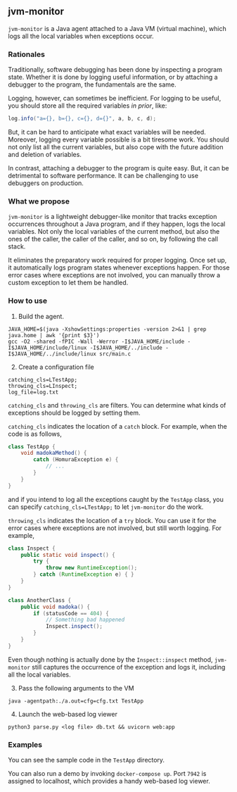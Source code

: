 ## jvm-monitor

`jvm-monitor` is a Java agent attached to a Java VM (virtual machine), which logs all the local variables when exceptions occur.

### Rationales

Traditionally, software debugging has been done by inspecting a program state. Whether it is done by logging useful information, or by attaching a debugger to the program, the fundamentals are the same.

Logging, however, can sometimes be inefficient. For logging to be useful, you should store all the required variables *in prior*, like:

```java
log.info("a={}, b={}, c={}, d={}", a, b, c, d);
```

But, it can be hard to anticipate what exact variables will be needed. Moreover, logging every variable possible is a bit tiresome work. You should not only list all the current variables, but also cope with the future addition and deletion of variables.

In contrast, attaching a debugger to the program is quite easy. But, it can be detrimental to software performance. It can be challenging to use debuggers on production.

### What we propose

`jvm-monitor` is a lightweight debugger-like monitor that tracks exception occurrences throughout a Java program, and if they happen, logs the local variables. Not only the local variables of the current method, but also the ones of the caller, the caller of the caller, and so on, by following the call stack.

It eliminates the preparatory work required for proper logging. Once set up, it automatically logs program states whenever exceptions happen. For those error cases where exceptions are not involved, you can manually throw a custom exception to let them be handled.

### How to use

1. Build the agent.

```shell
JAVA_HOME=$(java -XshowSettings:properties -version 2>&1 | grep java.home | awk '{print $3}')
gcc -O2 -shared -fPIC -Wall -Werror -I$JAVA_HOME/include -I$JAVA_HOME/include/linux -I$JAVA_HOME/../include -I$JAVA_HOME/../include/linux src/main.c
```

2. Create a configuration file

```
catching_cls=LTestApp;
throwing_cls=LInspect;
log_file=log.txt
```

`catching_cls` and `throwing_cls` are filters. You can determine what kinds of exceptions should be logged by setting them.

`catching_cls` indicates the location of a `catch` block. For example, when the code is as follows,

```java
class TestApp {
    void madokaMethod() {
        catch (HomuraException e) {
            // ...
        }
    }
}
```

and if you intend to log all the exceptions caught by the `TestApp` class, you can specify `catching_cls=LTestApp;` to let `jvm-monitor` do the work.

`throwing_cls` indicates the location of a `try` block. You can use it for the error cases where exceptions are not involved, but still worth logging. For example,

```java
class Inspect {
    public static void inspect() {
        try {
            throw new RuntimeException();
        } catch (RuntimeException e) { }
    }
}

class AnotherClass {
    public void madoka() {
        if (statusCode == 404) {
            // Something bad happened
            Inspect.inspect();
        }
    }
}
```

Even though nothing is actually done by the `Inspect::inspect` method, `jvm-monitor` still captures the occurrence of the exception and logs it, including all the local variables.

3. Pass the following arguments to the VM

```shell
java -agentpath:./a.out=cfg=cfg.txt TestApp
```

4. Launch the web-based log viewer

```shell
python3 parse.py <log file> db.txt && uvicorn web:app
```

### Examples

You can see the sample code in the `TestApp` directory.

You can also run a demo by invoking `docker-compose up`. Port `7942` is assigned to localhost, which provides a handy web-based log viewer.
